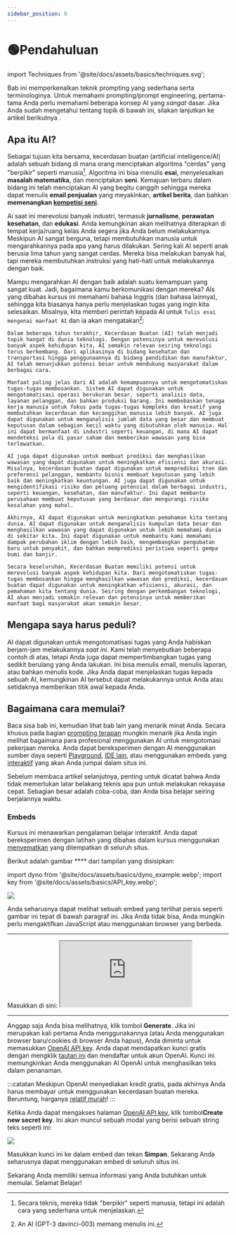 ```yaml
---
sidebar_position: 0
---
```


# 🟢Pendahuluan

import Techniques from '@site/docs/assets/basics/techniques.svg';

<div style={{textAlign: 'center'}}>
  <Techniques style={{width:"100%",height:"300px",verticalAlign:"top"}}/>
</div>

Bab ini memperkenalkan teknik prompting yang sederhana serta terminologinya. Untuk memahami prompting/prompt engineering, pertama-tama Anda perlu memahami beberapa konsep AI yang *sangat* dasar. Jika Anda sudah mengetahui tentang topik di bawah ini, silakan lanjutkan ke artikel berikutnya [](https://learnprompting.org/docs/basics/prompting).

## Apa itu AI?

Sebagai tujuan kita bersama, kecerdasan buatan (artificial intelligence/AI) adalah sebuah bidang di mana orang menciptakan algoritma "cerdas" yang "berpikir" seperti manusia[^1]. Algoritma ini bisa menulis **esai**, menyelesaikan **masalah matematika**, dan menciptakan **seni**. Kemajuan terbaru dalam bidang ini telah menciptakan AI yang begitu canggih sehingga mereka dapat menulis **email penjualan** yang meyakinkan, **artikel berita**, dan bahkan **memenangkan [kompetisi seni](https://impakter.com/art-made-by-ai-wins-fine-arts-competition/)**.

Ai saat ini merevolusi banyak industri, termasuk **jurnalisme**, **perawatan kesehatan**, dan **edukasi**. Anda kemungkinan akan melihatnya diterapkan di tempat kerja/ruang kelas Anda segera jika Anda belum melakukannya. Meskipun AI sangat berguna, tetapi membutuhkan manusia untuk mengarahkannya pada apa yang harus dilakukan. Sering kali AI seperti anak berusia lima tahun yang sangat cerdas. Mereka bisa melakukan banyak hal, tapi mereka membutuhkan instruksi yang hati-hati untuk melakukannya dengan baik.

Mampu mengarahkan AI dengan baik adalah suatu kemampuan yang sangat kuat. Jadi, bagaimana kamu berkomunikasi dengan mereka? AIs yang dibahas kursus ini memahami bahasa Inggris (dan bahasa lainnya), sehingga kita biasanya hanya perlu menjelaskan tugas yang ingin kita selesaikan. Misalnya, kita memberi perintah kepada AI untuk `Tulis esai mengenai manfaat AI` dan ia akan mengatakan[^2]:

```
Dalam beberapa tahun terakhir, Kecerdasan Buatan (AI) telah menjadi topik hangat di dunia teknologi. Dengan potensinya untuk merevolusi banyak aspek kehidupan kita, AI semakin relevan seiring teknologi terus berkembang. Dari aplikasinya di bidang kesehatan dan transportasi hingga penggunaannya di bidang pendidikan dan manufaktur, AI telah menunjukkan potensi besar untuk mendukung masyarakat dalam berbagai cara.

Manfaat paling jelas dari AI adalah kemampuannya untuk mengotomatiskan tugas-tugas membosankan. Sistem AI dapat digunakan untuk mengotomatisasi operasi berukuran besar, seperti analisis data, layanan pelanggan, dan bahkan produksi barang. Ini membebaskan tenaga kerja manusia untuk fokus pada tugas-tugas kompleks dan kreatif yang membutuhkan kecerdasan dan kecanggihan manusia lebih banyak. AI juga dapat digunakan untuk menganalisis jumlah data yang besar dan membuat keputusan dalam sebagian kecil waktu yang dibutuhkan oleh manusia. Hal ini dapat bermanfaat di industri seperti keuangan, di mana AI dapat mendeteksi pola di pasar saham dan memberikan wawasan yang bisa terlewatkan.

AI juga dapat digunakan untuk membuat prediksi dan menghasilkan wawasan yang dapat digunakan untuk meningkatkan efisiensi dan akurasi. Misalnya, kecerdasan buatan dapat digunakan untuk memprediksi tren dan preferensi pelanggan, membantu bisnis membuat keputusan yang lebih baik dan meningkatkan keuntungan. AI juga dapat digunakan untuk mengidentifikasi risiko dan peluang potensial dalam berbagai industri, seperti keuangan, kesehatan, dan manufaktur. Ini dapat membantu perusahaan membuat keputusan yang berdasar dan mengurangi risiko kesalahan yang mahal.

Akhirnya, AI dapat digunakan untuk meningkatkan pemahaman kita tentang dunia. AI dapat digunakan untuk menganalisis kumpulan data besar dan menghasilkan wawasan yang dapat digunakan untuk lebih memahami dunia di sekitar kita. Ini dapat digunakan untuk membantu kami memahami dampak perubahan iklim dengan lebih baik, mengembangkan pengobatan baru untuk penyakit, dan bahkan memprediksi peristiwa seperti gempa bumi dan banjir.

Secara keseluruhan, Kecerdasan Buatan memiliki potensi untuk merevolusi banyak aspek kehidupan kita. Dari mengotomatiskan tugas-tugas membosankan hingga menghasilkan wawasan dan prediksi, kecerdasan buatan dapat digunakan untuk meningkatkan efisiensi, akurasi, dan pemahaman kita tentang dunia. Seiring dengan perkembangan teknologi, AI akan menjadi semakin relevan dan potensinya untuk memberikan manfaat bagi masyarakat akan semakin besar.
```

## Mengapa saya harus peduli?

AI dapat digunakan untuk mengotomatisasi tugas yang Anda habiskan berjam-jam melakukannya *saat ini*. Kami telah menyebutkan beberapa contoh di atas, tetapi Anda juga dapat mempertimbangkan tugas yang sedikit berulang yang Anda lakukan. Ini bisa menulis email, menulis laporan, atau bahkan menulis kode. Jika Anda dapat menjelaskan tugas kepada sebuah AI, kemungkinan AI tersebut dapat melakukannya untuk Anda atau setidaknya memberikan titik awal kepada Anda.

## Bagaimana cara memulai?

Baca sisa bab ini, kemudian lihat bab lain yang menarik minat Anda. Secara khusus pada bagian [prompting terapan](https://learnprompting.org/docs/applied_prompting/overview) mungkin menarik jika Anda ingin melihat bagaimana para profesional menggunakan AI untuk mengotomasi pekerjaan mereka. Anda dapat bereksperimen dengan AI menggunakan sumber daya seperti [Playground](https://beta.openai.com/playground), [IDE lain](https://learnprompting.org/docs/tooling/IDEs/intro), atau menggunakan embeds yang [interaktif](https://learnprompting.org/docs/basics/intro#embeds) yang akan Anda jumpai dalam situs ini.

Sebelum membaca artikel selanjutnya, penting untuk dicatat bahwa Anda tidak memerlukan latar belakang teknis apa pun untuk melakukan rekayasa cepat. Sebagian besar adalah coba-coba, dan Anda bisa belajar seiring berjalannya waktu.

### Embeds

Kursus ini menawarkan pengalaman belajar interaktif. Anda dapat bereksperimen dengan latihan yang dibahas dalam kursus menggunakan [menyematkan](https://embed.learnprompting.org/) yang ditempatkan di seluruh situs.

Berikut adalah gambar **** dari tampilan yang disisipkan:

import dyno from '@site/docs/assets/basics/dyno_example.webp';
import key from '@site/docs/assets/basics/API_key.webp';

<div style={{textAlign: 'center'}}>
  <img src={dyno} style={{width: "750px"}} />
</div>

Anda seharusnya dapat melihat sebuah embed yang terlihat persis seperti gambar ini tepat di bawah paragraf ini. Jika Anda tidak bisa, Anda mungkin perlu mengaktifkan JavaScript atau menggunakan browser yang berbeda.

<hr />
Masukkan di sini:

<iframe
    src="https://embed.learnprompting.org/embed?config=eyJ0b3BQIjowLCJ0ZW1wZXJhdHVyZSI6MCwibWF4VG9rZW5zIjoyNTYsIm91dHB1dCI6IkNob2NvbGF0ZSwgVmFuaWxsYSwgU3RyYXdiZXJyeSwgTWludCBDaGlwLCBSb2NreSBSb2FkLCBDb29raWUgRG91Z2gsIEJ1dHRlciBQZWNhbiwgTmVhcG9saXRhbiwgQ29mZmVlLCBDb2NvbnV0IiwicHJvbXB0IjoiR2VuZXJhdGUgYSBjb21tYSBzZXBhcmF0ZWQgbGlzdCBvZiAxMCBpY2UgY3JlYW0gZmxhdm9yczoiLCJtb2RlbCI6InRleHQtZGF2aW5jaS0wMDMifQ%3D%3D"
    style={{width:"100%", height:"280px", border:"0", borderRadius:"4px", overflow:"hidden"}}
    sandbox="allow-forms allow-modals allow-popups allow-presentation allow-same-origin allow-scripts"
></iframe>
<hr />

Anggap saja Anda bisa melihatnya, klik tombol **Generate**. Jika ini merupakan kali pertama Anda menggunakannya (atau Anda menggunakan browser baru/cookies di browser Anda hapus), Anda diminta untuk memasukkan [OpenAI API key](https://platform.openai.com/account/api-keys). Anda dapat mendapatkan kunci gratis dengan mengklik [tautan ini](https://platform.openai.com/account/api-keys) dan mendaftar untuk akun OpenAI. Kunci ini memungkinkan Anda menggunakan AI OpenAI untuk menghasilkan teks dalam penanaman.

:::catatan
Meskipun OpenAI menyediakan kredit gratis, pada akhirnya Anda harus membayar untuk menggunakan kecerdasan buatan mereka. Beruntung, harganya [relatif murah](https://openai.com/pricing)!
:::

Ketika Anda dapat mengakses halaman [OpenAI API key](https://platform.openai.com/account/api-keys), klik tombol**Create new secret key**. Ini akan muncul sebuah modal yang berisi sebuah string teks seperti ini:

<div style={{textAlign: 'center'}}>
  <img src={key} style={{width: "750px"}} />
</div>

Masukkan kunci ini ke dalam embed dan tekan **Simpan**. Sekarang Anda seharusnya dapat menggunakan embed di seluruh situs ini.

Sekarang Anda memiliki semua informasi yang Anda butuhkan untuk memulai. Selamat Belajar!


[^1]: Secara teknis, mereka tidak "berpikir" seperti manusia, tetapi ini adalah cara yang sederhana untuk menjelaskan.
[^2]: An AI (GPT-3 davinci-003) memang menulis ini.
